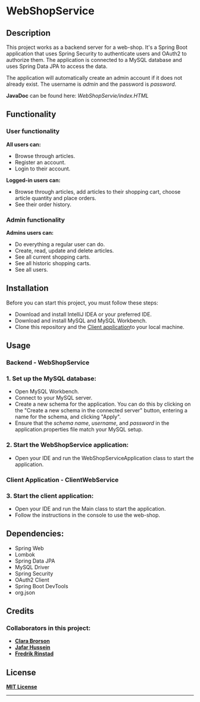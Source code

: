 # WebShopService

## Description

This project works as a backend server for a web-shop. It's a Spring Boot application that uses Spring Security to authenticate users and OAuth2 to authorize them.
The application is connected to a MySQL database and uses Spring Data JPA to access the data.

The application will automatically create an admin account if it does not already exist. The username is *admin* and the password is *password*.

**JavaDoc** can be found here: *WebShopServie/index.HTML*

## Functionality
### User functionality
**All users can:**
- Browse through articles.
- Register an account.
- Login to their account.

**Logged-in users can:** 
- Browse through articles, add articles to their shopping cart, choose article quantity and place orders.
- See their order history.


### Admin functionality
**Admins users can:** 
- Do everything a regular user can do.
- Create, read, update and delete articles.
- See all current shopping carts.
- See all historic shopping carts.
- See all users.

## Installation

Before you can start this project, you must follow these steps:

- Download and install IntelliJ IDEA or your preferred IDE.
- Download and install MySQL and MySQL Workbench.
- Clone this repository and the [Client application](https://github.com/clarabrorson/ClientWebservice)to your local machine.

## Usage

### Backend - WebShopService
### 1. Set up the MySQL database:
- Open MySQL Workbench.
- Connect to your MySQL server.
- Create a new schema for the application. You can do this by clicking on the "Create a new schema in the connected server" button, entering a name for the schema, and clicking "Apply".
- Ensure that the *schema name*, *username*, and *password* in the application.properties file match your MySQL setup.

### 2. Start the WebShopService application:
- Open your IDE and run the WebShopServiceApplication class to start the application.

### Client Application - ClientWebService
### 3. Start the client application:
- Open your IDE and run the Main class to start the application.
- Follow the instructions in the console to use the web-shop.


## Dependencies:

- Spring Web
- Lombok
- Spring Data JPA
- MySQL Driver
- Spring Security
- OAuth2 Client
- Spring Boot DevTools
- org.json


## Credits

### Collaborators in this project:
- **[Clara Brorson](https://github.com/clarabrorson)**
- **[Jafar Hussein](https://github.com/Jafar-Hussein)**
- **[Fredrik Rinstad](https://github.com/fringston)**


## License

**[MIT License](https://choosealicense.com/licenses/mit/)**

---
